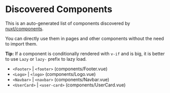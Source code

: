 # Discovered Components

This is an auto-generated list of components discovered by [nuxt/components](https://github.com/nuxt/components).

You can directly use them in pages and other components without the need to import them.

**Tip:** If a component is conditionally rendered with `v-if` and is big, it is better to use `Lazy` or `lazy-` prefix to lazy load.

- `<Footer>` | `<footer>` (components/Footer.vue)
- `<Logo>` | `<logo>` (components/Logo.vue)
- `<Navbar>` | `<navbar>` (components/Navbar.vue)
- `<UserCard>` | `<user-card>` (components/UserCard.vue)
